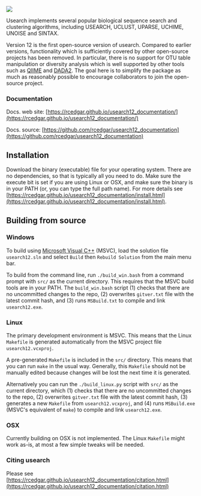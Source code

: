 <p align="left"><img src="https://rcedgar.github.io/usearch12_documentation/usearch12_banner.jpg"/></p>

Usearch implements several popular biological sequence search and clustering algorithms, including USEARCH, UCLUST, UPARSE, UCHIME, UNOISE and SINTAX.

Version 12 is the first open-source version of usearch. Compared to earlier versions, functionality which is sufficiently covered by other open-source projects has been removed. In particular, there is no support for OTU table manipulation or diversity analysis which is well supported by other tools such as [QIIME](https://qiime2.org/) and [DADA2](https://benjjneb.github.io/dada2/). The goal here is to simplify the package as much as reasonably possible to encourage collaborators to join the open-source project.

### Documentation

Docs. web site: [https://rcedgar.github.io/usearch12_documentation/](https://rcedgar.github.io/usearch12_documentation/)


Docs. source: [https://github.com/rcedgar/usearch12_documentation](https://github.com/rcedgar/usearch12_documentation)

## Installation

Download the binary (executable) file for your operating system. There are no dependencies, so that is typically all you need to do. Make sure the execute bit is set if you are using Linux or OSX, and make sure the binary is in your PATH (or, you can type the full path name). For more details see [https://rcedgar.github.io/usearch12_documentation/install.html](https://rcedgar.github.io/usearch12_documentation/install.html).

## Building from source

### Windows

To build using [Microsoft Visual C++](https://visualstudio.microsoft.com/) (MSVC), load the solution file `usearch12.sln` and select `Build` then `Rebuild Solution` from the main menu bar. 

To build from the command line, run `./build_win.bash` from a command prompt with `src/` as the current directory. This requires that the MSVC build tools are in your PATH. The `build_win.bash` script (1) checks that there are no uncommitted changes to the repo, (2) overwrites `gitver.txt` file with the latest commit hash, and (3) runs `MSBuild.txt` to compile and link `usearch12.exe`.

### Linux

The primary development environment is MSVC. This means that the Linux `Makefile` is generated automatically from the MSVC project file `usearch12.vcxproj`. 

A pre-generated `Makefile` is included in the `src/` directory. This means that you can run `make` in the usual way. Generally, this `Makefile` should not be manually edited because changes will be lost the next time it is generated. 

Alternatively you can run the `./build_linux.py` script with `src/` as the current directory, which (1) checks that there are no uncommitted changes to the repo, (2) overwrites `gitver.txt` file with the latest commit hash, (3) generates a new `Makefile` from `usearch12.vcxproj`, and (4) runs `MSBuild.exe` (MSVC's equivalent of `make`) to compile and link `usearch12.exe`.

### OSX

Currently building on OSX is not implemented. The Linux `Makefile` might work as-is, at most a few simple tweaks will be needed.

### Citing usearch

Please see [https://rcedgar.github.io/usearch12_documentation/citation.html](https://rcedgar.github.io/usearch12_documentation/citation.html)